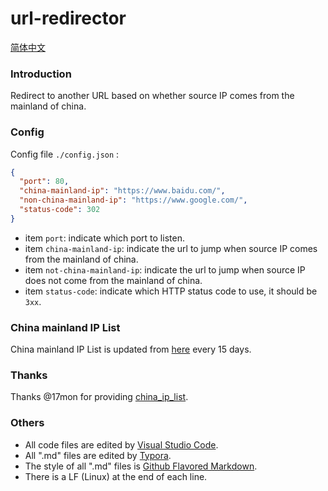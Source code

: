 # url-redirector

[简体中文](./README.zh-Hans.md)

### Introduction

Redirect to another URL based on whether source IP comes from the mainland of china.

### Config

Config file `./config.json` :

``` json
{
  "port": 80,
  "china-mainland-ip": "https://www.baidu.com/",
  "non-china-mainland-ip": "https://www.google.com/",
  "status-code": 302
}
```

- item `port`: indicate which port to listen.
- item `china-mainland-ip`: indicate the url to jump when source IP comes from the mainland of china.
- item `not-china-mainland-ip`: indicate the url to jump when source IP does not come from the mainland of china.
- item `status-code`: indicate which HTTP status code to use, it should be `3xx`.

### China mainland IP List

China mainland IP List is updated from [here](https://raw.githubusercontent.com/17mon/china_ip_list/master/china_ip_list.txt) every 15 days.

### Thanks

Thanks @17mon for providing [china_ip_list](https://github.com/17mon/china_ip_list).

### Others

- All code files are edited by [Visual Studio Code](https://code.visualstudio.com/).
- All ".md" files are edited by [Typora](http://typora.io/).
- The style of all ".md" files is [Github Flavored Markdown](https://guides.github.com/features/mastering-markdown/#GitHub-flavored-markdown).
- There is a LF (Linux) at the end of each line.